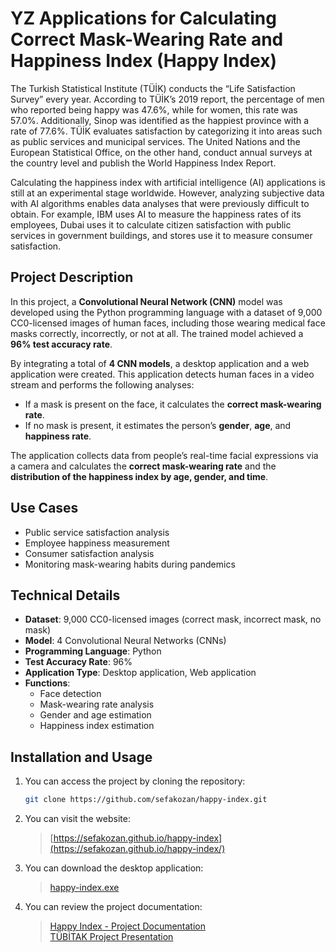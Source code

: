 # YZ Applications for Calculating Correct Mask-Wearing Rate and Happiness Index (Happy Index)

The Turkish Statistical Institute (TÜİK) conducts the “Life Satisfaction Survey” every year. According to TÜİK’s 2019 report, the percentage of men who reported being happy was 47.6%, while for women, this rate was 57.0%. Additionally, Sinop was identified as the happiest province with a rate of 77.6%. TÜİK evaluates satisfaction by categorizing it into areas such as public services and municipal services. The United Nations and the European Statistical Office, on the other hand, conduct annual surveys at the country level and publish the World Happiness Index Report.

Calculating the happiness index with artificial intelligence (AI) applications is still at an experimental stage worldwide. However, analyzing subjective data with AI algorithms enables data analyses that were previously difficult to obtain. For example, IBM uses AI to measure the happiness rates of its employees, Dubai uses it to calculate citizen satisfaction with public services in government buildings, and stores use it to measure consumer satisfaction.

## Project Description
In this project, a **Convolutional Neural Network (CNN)** model was developed using the Python programming language with a dataset of 9,000 CC0-licensed images of human faces, including those wearing medical face masks correctly, incorrectly, or not at all. The trained model achieved a **96% test accuracy rate**.

By integrating a total of **4 CNN models**, a desktop application and a web application were created. This application detects human faces in a video stream and performs the following analyses:
- If a mask is present on the face, it calculates the **correct mask-wearing rate**.
- If no mask is present, it estimates the person’s **gender**, **age**, and **happiness rate**.

The application collects data from people’s real-time facial expressions via a camera and calculates the **correct mask-wearing rate** and the **distribution of the happiness index by age, gender, and time**.

## Use Cases
- Public service satisfaction analysis
- Employee happiness measurement
- Consumer satisfaction analysis
- Monitoring mask-wearing habits during pandemics

## Technical Details
- **Dataset**: 9,000 CC0-licensed images (correct mask, incorrect mask, no mask)
- **Model**: 4 Convolutional Neural Networks (CNNs)
- **Programming Language**: Python
- **Test Accuracy Rate**: 96%
- **Application Type**: Desktop application, Web application
- **Functions**:
  - Face detection
  - Mask-wearing rate analysis
  - Gender and age estimation
  - Happiness index estimation

## Installation and Usage
1. You can access the project by cloning the repository:
   ```bash
   git clone https://github.com/sefakozan/happy-index.git
   ```
2. You can visit the website:
    > [https://sefakozan.github.io/happy-index](https://sefakozan.github.io/happy-index/)
3. You can download the desktop application:
    > [happy-index.exe](https://sefakozan.github.io/happy-index/happy-index.exe)
4. You can review the project documentation:
    > [Happy Index - Project Documentation](https://sefakozan.github.io/happy-index/docs/Happy%20Index%20-%20Proje%20D%C3%B6k%C3%BCman%C4%B1.pdf)  
    > [TÜBİTAK Project Presentation](https://sefakozan.github.io/happy-index/docs/T%C3%9CB%C4%B0TAK%20Proje%20Sunum.pdf)